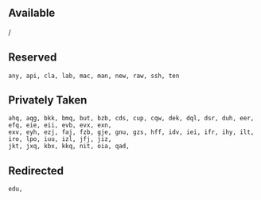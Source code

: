 Available
--

/

Reserved
--

```
any, api, cla, lab, mac, man, new, raw, ssh, ten
```

Privately Taken
--

```
ahq, aqg, bkk, bmq, but, bzb, cds, cup, cqw, dek, dql, dsr, duh, eer, efq, eie, eii, evb, evx, exn,
exv, eyh, ezj, faj, fzb, gje, gnu, gzs, hff, idv, iei, ifr, ihy, ilt, iro, lpo, iuu, izl, jfj, jiz,
jkt, jxq, kbx, kkq, nit, oia, qad,
```

Redirected
--

```
edu,
```
